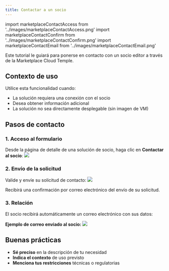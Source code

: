 ```yaml
---
title: Contactar a un socio
---
```

import marketplaceContactAccess from '../images/marketplaceContactAccess.png'
import marketplaceContactConfirm from '../images/marketplaceContactConfirm.png'
import marketplaceContactEmail from '../images/marketplaceContactEmail.png'

Este tutorial le guiará para ponerse en contacto con un socio editor a través de la Marketplace Cloud Temple.

## Contexto de uso

Utilice esta funcionalidad cuando:
- La solución requiera una conexión con el socio
- Desea obtener información adicional
- La solución no sea directamente desplegable (sin imagen de VM)

## Pasos de contacto

### 1. Acceso al formulario

Desde la página de detalle de una solución de socio, haga clic en **Contactar al socio**:
<img src={marketplaceContactAccess} />

### 2. Envío de la solicitud

Valide y envíe su solicitud de contacto:
<img src={marketplaceContactConfirm} />

Recibirá una confirmación por correo electrónico del envío de su solicitud.

### 3. Relación

El socio recibirá automáticamente un correo electrónico con sus datos:

**Ejemplo de correo enviado al socio:**
<img src={marketplaceContactEmail} />

## Buenas prácticas

- **Sé preciso** en la descripción de tu necesidad
- **Indica el contexto** de uso previsto
- **Menciona tus restricciones** técnicas o regulatorias